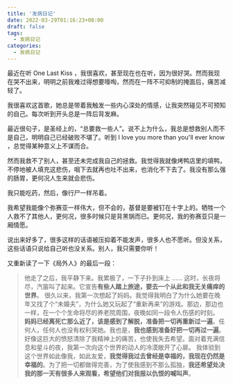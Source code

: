 ```yaml
---
title: '发病日记'
date: 2022-03-29T01:16:23+08:00
draft: false
tags:
  - 发病日记
categories:
  - 发病日记
---
```


最近在听 One Last Kiss ，我很喜欢，甚至现在也在听，因为很好哭。然而我现在哭不出来，明明之前我难过得想要嚎啕，然而在一阵不可抑制的掩面后，痛苦减轻了。

我很喜欢这首歌，她总是带着我触发一些内心深处的情感，让我突然碰见不可预知的自己。每次听到开头总是一阵后背发麻。

最近很句子，是圣经上的，“总要救一些人”。说不上为什么，我总是想救别人而不是自己，明明自己已经破败不堪了。听到 I love you more than you'll ever know ，总觉得某种意义上不谋而合。

然而我救不了别人，甚至还未完成我自己的拯救。我觉得我就像烤鸭店里的填鸭，不停地被人填充这悲伤，咽下去就再也吐不出来，也消化不下去了。我没有那么强的肠胃，更何况人生来就会悲伤。

我只能吃药，然后，像行尸一样吊着。

我希望我能像个弥赛亚一样伟大，但不会的，基督是要被钉在十字上的。牺牲一个人救不了其他人，更何况，很多时候只是背黑锅而已。更何况，我的弥赛亚只是一厢情愿。

说出来好多了，很多这样的话语被压抑着不能发声，很多人也不愿听。但没关系，这些话语只说给自己听也没关系。别人，我只需要你听！

又重新读了一下《局外人》的最后一段：

> 他走了之后，我平静下来。我累极了，一下子扑到床上 …… 这时，长夜将尽，汽笛叫了起来。它宣告**有些人踏上旅途，要去一个从此和我无关痛痒的世界**。
> 很久以来，我第一次想起了妈妈。我觉得我明白了为什么她要在晚年又找了个“未婚夫”，为什么她又玩起了“重新再来”的游戏。那边，那边也一样，在一个个生命将尽的养老院周围，夜晚如同一段令人伤感的时刻。
> **妈妈已经离死亡那么近了，该是感到了解脱，准备把一切再重新过一遍**。任何人，任何人也没有权利哭她。我也是，**我也感到准备好把一切再过一遍**。
> 好像这巨大的愤怒清除了我精神上的痛苦，也使我失去希望。面对着充满信息和星斗的夜，我第一次向这个世界的动人的冷漠敞开了心扉。
> 我体验到这个世界如此像我，如此友爱，**我觉得我过去曾经是幸福的，我现在仍然是幸福的**。为了把一切都做得完善，为了使我感到不那么孤独，**我还希望处决我的那一天有很多人来观看，希望他们对我报以仇恨的喊叫声**。
